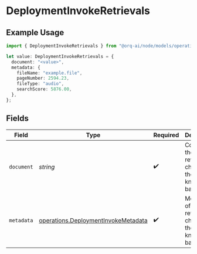 # DeploymentInvokeRetrievals

## Example Usage

```typescript
import { DeploymentInvokeRetrievals } from "@orq-ai/node/models/operations";

let value: DeploymentInvokeRetrievals = {
  document: "<value>",
  metadata: {
    fileName: "example.file",
    pageNumber: 2594.23,
    fileType: "audio",
    searchScore: 5876.00,
  },
};
```

## Fields

| Field                                                                                      | Type                                                                                       | Required                                                                                   | Description                                                                                |
| ------------------------------------------------------------------------------------------ | ------------------------------------------------------------------------------------------ | ------------------------------------------------------------------------------------------ | ------------------------------------------------------------------------------------------ |
| `document`                                                                                 | *string*                                                                                   | :heavy_check_mark:                                                                         | Content of the retrieved chunk from the knowledge base                                     |
| `metadata`                                                                                 | [operations.DeploymentInvokeMetadata](../../models/operations/deploymentinvokemetadata.md) | :heavy_check_mark:                                                                         | Metadata of the retrieved chunk from the knowledge base                                    |